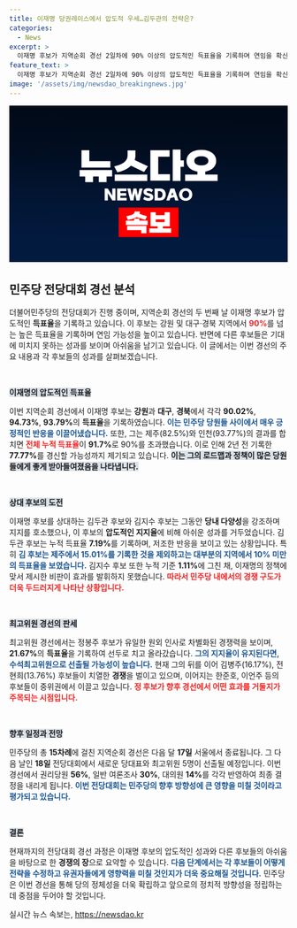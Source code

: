 ```yaml
---
title: 이재명 당권레이스에서 압도적 우세…김두관의 전략은?
categories:
  - News
excerpt: >
  이재명 후보가 지역순회 경선 2일차에 90% 이상의 압도적인 득표율을 기록하며 연임을 확신하고 있다. 김두관 후보는 민주당 다양성 회복을 주장했으나, 10% 미만으로 주저앉았다. 정치권의 관심은 다음 달 17일 서울에서 열리는 전국당원대회로 향한다.
feature_text: >
  이재명 후보가 지역순회 경선 2일차에 90% 이상의 압도적인 득표율을 기록하며 연임을 확신하고 있다. 김두관 후보는 민주당 다양성 회복을 주장했으나, 10% 미만으로 주저앉았다. 정치권의 관심은 다음 달 17일 서울에서 열리는 전국당원대회로 향한다.
image: '/assets/img/newsdao_breakingnews.jpg'
---
```


<p><img src="/assets/img/newsdao_breakingnews.jpg" alt="cryptoinkorea 속보" /></p>

<h2 data-ke-size="size26">민주당 전당대회 경선 분석</h2>

<p data-ke-size="size16">더불어민주당의 전당대회가 진행 중이며, 지역순회 경선의 두 번째 날 이재명 후보가 압도적인 <b>득표율</b>을 기록하고 있습니다. 이 후보는 강원 및 대구·경북 지역에서 <b><span style="color: #ee2323;">90%</b></span>를 넘는 높은 득표율을 기록하며 연임 가능성을 높이고 있습니다. 반면에 다른 후보들은 기대에 미치지 못하는 성과를 보이며 아쉬움을 남기고 있습니다. 이 글에서는 이번 경선의 주요 내용과 각 후보들의 성과를 살펴보겠습니다.</p>

<p data-ke-size="size16">&nbsp;</p>

<p><b><span style="background-color: #21538527;">이재명의 압도적인 득표율</span></b></p>

<p>이번 지역순회 경선에서 이재명 후보는 <b>강원</b>과 <b>대구</b>, <b>경북</b>에서 각각 <b>90.02%</b>, <b>94.73%</b>, <b>93.79%</b>의 <b>득표율</b>을 기록하였습니다. <b><span style="color: #1a5490;">이는 민주당 당원들 사이에서 매우 긍정적인 반응을 이끌어냈습니다.</span></b> 또한, 그는 제주(82.5%)와 인천(93.77%)의 결과를 합치면 <b><span style="color: #ee2323;">전체 누적 득표율</b></span>이 <b>91.7%</b>로 90%를 초과했습니다. 이로 인해 2년 전 기록한 <b>77.77%</b>를 경신할 가능성까지 제기되고 있습니다. <b><span style="background-color: #21538527;">이는 그의 로드맵과 정책이 많은 당원들에게 좋게 받아들여졌음을 나타냅니다.</span></b></p></p>

<p data-ke-size="size16">&nbsp;</p>

<p><b><span style="background-color: #21538527;">상대 후보의 도전</span></b></p>

<p>이재명 후보를 상대하는 김두관 후보와 김지수 후보는 그동안 <b>당내 다양성</b>을 강조하며 지지를 호소했으나, 이 후보의 <b>압도적인 지지율</b>에 비해 아쉬운 성과를 거두었습니다. 김두관 후보는 누적 득표율 <b>7.19%</b>를 기록하며, 저조한 반응을 보이고 있는 상황입니다. 특히 <b><span style="color: #1a5490;">김 후보는 제주에서 15.01%를 기록한 것을 제외하고는 대부분의 지역에서 10% 미만의 득표율을 보였습니다.</span></b> 김지수 후보 또한 누적 기준 <b>1.11%</b>에 그친 채, 이재명의 정책에 맞서 제시한 비판이 효과를 발휘하지 못했습니다. <b><span style="color: #ee2323;">따라서 민주당 내에서의 경쟁 구도가 더욱 두드러지게 나타난 상황입니다.</span></b></p></p>

<p data-ke-size="size16">&nbsp;</p>

<p><b><span style="background-color: #21538527;">최고위원 경선의 판세</span></b></p>

<p>최고위원 경선에서는 정봉주 후보가 유일한 원외 인사로 차별화된 경쟁력을 보이며, <b>21.67%</b>의 <b>득표율</b>을 기록하여 선두로 치고 올라갔습니다. <b><span style="color: #1a5490;">그의 지지율이 유지된다면, 수석최고위원으로 선출될 가능성이 높습니다.</span></b> 현재 그의 뒤를 이어 김병주(16.17%), 전현희(13.76%) 후보들이 치열한 <b>경쟁</b>을 벌이고 있으며, 이어지는 한준호, 이언주 등의 후보들이 중위권에서 이끌고 있습니다. <b><span style="color: #ee2323;">정 후보가 향후 경선에서 어떤 효과를 거둘지가 주목되는 시점입니다.</span></b></p></p>

<p data-ke-size="size16">&nbsp;</p>

<p><b><span style="background-color: #21538527;">향후 일정과 전망</span></b></p>

<p>민주당의 총 <b>15차례</b>에 걸친 지역순회 경선은 다음 달 <b>17일</b> 서울에서 종료됩니다. 그 다음 날인 <b>18일</b> 전당대회에서 새로운 당대표와 최고위원 5명이 선출될 예정입니다. 이번 경선에서 권리당원 <b>56%</b>, 일반 여론조사 <b>30%</b>, 대의원 <b>14%</b>를 각각 반영하여 최종 결정을 내리게 됩니다. <b><span style="color: #1a5490;">이번 전당대회는 민주당의 향후 방향성에 큰 영향을 미칠 것이라고 평가되고 있습니다.</span></b></p></p>

<p data-ke-size="size16">&nbsp;</p>

<p><b><span style="background-color: #21538527;">결론</span></b></p>

<p>현재까지의 전당대회 경선 과정은 이재명 후보의 압도적인 성과와 다른 후보들의 아쉬움을 바탕으로 한 <b>경쟁의 장</b>으로 요약할 수 있습니다. <b><span style="color: #1a5490;">다음 단계에서는 각 후보들이 어떻게 전략을 수정하고 유권자들에게 영향력을 미칠 것인지가 더욱 중요해질 것입니다.</span></b> 민주당은 이번 경선을 통해 당의 정체성을 더욱 확립하고 앞으로의 정치적 방향성을 정립하는 데 중점을 두어야 할 것입니다.</p></p>
실시간 뉴스 속보는, <a href="https://newsdao.kr" rel="dofollow">https://newsdao.kr</a>


